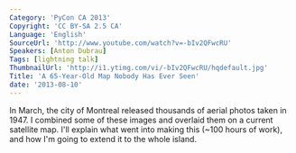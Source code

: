 ```yaml
---
Category: 'PyCon CA 2013'
Copyright: 'CC BY-SA 2.5 CA'
Language: 'English'
SourceUrl: 'http://www.youtube.com/watch?v=-bIv2QFwcRU'
Speakers: [Anton Dubrau]
Tags: [lightning talk]
ThumbnailUrl: 'http://i1.ytimg.com/vi/-bIv2QFwcRU/hqdefault.jpg'
Title: 'A 65-Year-Old Map Nobody Has Ever Seen'
date: '2013-08-10'
---
```

In March, the city of Montreal released thousands of aerial photos taken in 1947. I combined some of these images and overlaid them on a current satellite map. I'll explain what went into making this (~100 hours of work), and how I'm going to extend it to the whole island.
